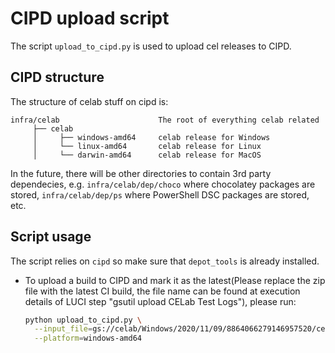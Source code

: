 # CIPD upload script

The script `upload_to_cipd.py` is used to upload cel releases to CIPD.

## CIPD structure

The structure of celab stuff on cipd is:

```
infra/celab                      The root of everything celab related
     ├── celab
     │     ├── windows-amd64     celab release for Windows
     │     └── linux-amd64       celab release for Linux
     │     └── darwin-amd64      celab release for MacOS
```

In the future, there will be other directories to contain 3rd party dependecies, e.g.
`infra/celab/dep/choco` where chocolatey packages are stored, `infra/celab/dep/ps`
where PowerShell DSC packages are stored, etc.

## Script usage

The script relies on `cipd` so make sure that `depot_tools` is already installed.

- To upload a build to CIPD and mark it as the latest(Please replace the zip file with the latest CI build, the file name can be found at execution details of LUCI step "gsutil upload CELab Test Logs"), please run:

  ```sh
  python upload_to_cipd.py \
    --input_file=gs://celab/Windows/2020/11/09/8864066279146957520/cel.zip \
    --platform=windows-amd64
  ```
